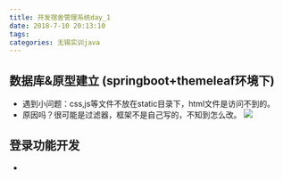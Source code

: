 ```yaml
---
title: 开发宿舍管理系统day_1
date: 2018-7-10 20:13:10
tags:
categories: 无锡实训java
---
```


## 数据库&原型建立 (springboot+themeleaf环境下)
- 遇到小问题：css,js等文件不放在static目录下，html文件是访问不到的。
- 原因吗？很可能是过滤器，框架不是自己写的，不知到怎么改。
![](http://p09oanggo.bkt.clouddn.com/%E6%B7%B1%E5%BA%A6%E6%88%AA%E5%9B%BE_20180720202615.png)


## 登录功能开发
- 
